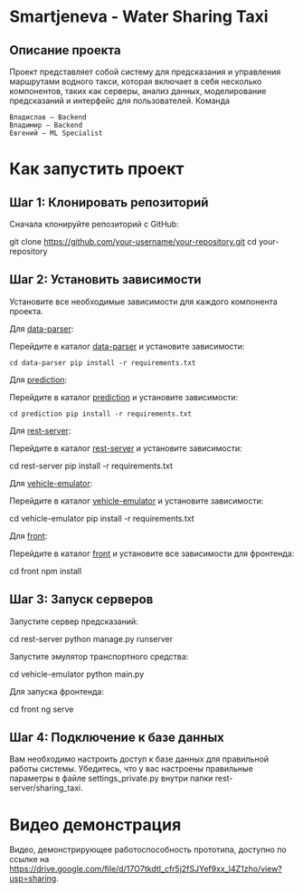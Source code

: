 # Smartjeneva - Water Sharing Taxi

## Описание проекта

Проект представляет собой систему для предсказания и управления маршрутами водного такси, которая включает в себя несколько компонентов, таких как серверы, анализ данных, моделирование предсказаний и интерфейс для пользователей.
Команда

    Владислав — Backend
    Владимир — Backend
    Евгений — ML Specialist

# Как запустить проект

## Шаг 1: Клонировать репозиторий

Сначала клонируйте репозиторий с GitHub:

git clone https://github.com/your-username/your-repository.git
cd your-repository

## Шаг 2: Установить зависимости

Установите все необходимые зависимости для каждого компонента проекта.

Для <u>data-parser</u>:

Перейдите в каталог <u>data-parser</u> и установите зависимости:

`cd data-parser
pip install -r requirements.txt`

Для <u>prediction</u>:

Перейдите в каталог <u>prediction</u> и установите зависимости:

`cd prediction
pip install -r requirements.txt`

Для <u>rest-server</u>:

Перейдите в каталог <u>rest-server</u> и установите зависимости:

cd rest-server
pip install -r requirements.txt

Для <u>vehicle-emulator</u>:

Перейдите в каталог <u>vehicle-emulator</u> и установите зависимости:

cd vehicle-emulator
pip install -r requirements.txt

Для <u>front</u>:

Перейдите в каталог <u>front</u> и установите все зависимости для фронтенда:

cd front
npm install

## Шаг 3: Запуск серверов

Запустите сервер предсказаний:

cd rest-server
python manage.py runserver

Запустите эмулятор транспортного средства:

cd vehicle-emulator
python main.py

Для запуска фронтенда:

cd front
ng serve

## Шаг 4: Подключение к базе данных

Вам необходимо настроить доступ к базе данных для правильной работы системы. Убедитесь, что у вас настроены правильные параметры в файле settings_private.py внутри папки rest-server/sharing_taxi.

# Видео демонстрация

Видео, демонстрирующее работоспособность прототипа, доступно по ссылке на https://drive.google.com/file/d/17O7tkdtI_cfr5j2fSJYef9xx_l4Z1zho/view?usp=sharing.

